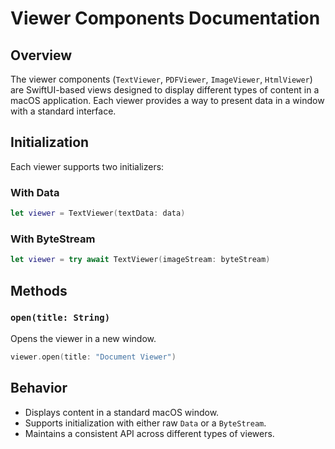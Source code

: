 # Viewer Components Documentation

## Overview
The viewer components (`TextViewer`, `PDFViewer`, `ImageViewer`, `HtmlViewer`) are SwiftUI-based views designed to display different types of content in a macOS application. Each viewer provides a way to present data in a window with a standard interface.

## Initialization
Each viewer supports two initializers:

### With Data
```swift
let viewer = TextViewer(textData: data)
```

### With ByteStream
```swift
let viewer = try await TextViewer(imageStream: byteStream)
```

## Methods

### `open(title: String)`
Opens the viewer in a new window.

```swift
viewer.open(title: "Document Viewer")
```

## Behavior
- Displays content in a standard macOS window.
- Supports initialization with either raw `Data` or a `ByteStream`.
- Maintains a consistent API across different types of viewers.

